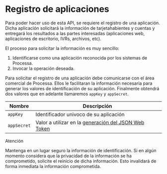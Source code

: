 # Registro de aplicaciones

Para poder hacer uso de esta API, se requiere el registro de una aplicación. Dicha aplicación solicitará la información de tarjetahabientes y cuentas y entregará los resultados a las partes interesadas (aplicaciones web, aplicaciones de escritorio, IVRs, archivos, etc). 

El proceso para solicitar la información es muy sencillo:

1. Identificarse como una aplicación reconocida por los sistemas de Processa.
2. Invocar la operación deseada.

Para solicitar el registro de una aplicación debe comunicarse con el área comercial de Processa. Ellos le facilitaran la información necesaria para generar los valores de identificación de su aplicación. Finalmente obtendrá dos valores que en adelante llamaremos `appKey` y `appSecret`. 

| Nombre        | Descripción |
| ------------- |-------------
| `appKey`      | Identificador univoco de su aplicación |
| `appSecret`   | Valor a utilizar en la [generación del JSON Web Token](JWT.md) |     


<div class="admonition warning">
   <p class="first admonition-title">Atención</p>
   <p class="last">Mantenga en un lugar seguro la información de identificación. Si en algún momento considera que la privacidad de la información se ha comprometido, solicite el reinicio de dicha información. Esto invalidará de forma inmediata la información comprometida.
   </p>
</div>
